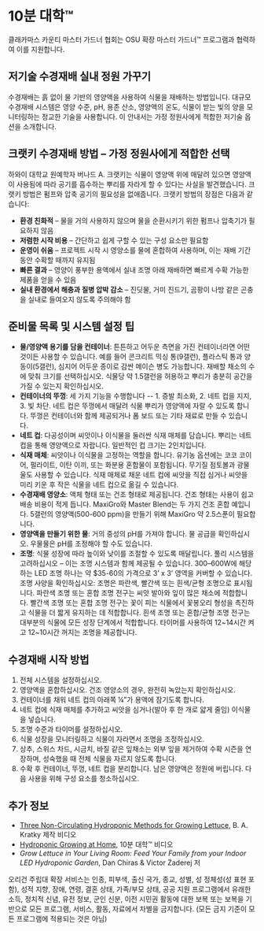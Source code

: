 # 10분 대학™

클래카마스 카운티 마스터 가드너 협회는 OSU 확장 마스터 가드너™ 프로그램과 협력하여 이를 지원합니다.

## 저기술 수경재배 실내 정원 가꾸기

수경재배는 흙 없이 물 기반의 영양액을 사용하여 식물을 재배하는 방법입니다. 대규모 수경재배 시스템은 영양 수준, pH, 용존 산소, 영양액의 온도, 식물이 받는 빛의 양을 모니터링하는 정교한 기술을 사용합니다. 이 안내서는 가정 정원사에게 적합한 저기술 옵션을 소개합니다.

## 크랫키 수경재배 방법 – 가정 정원사에게 적합한 선택

하와이 대학교 원예학자 버나드 A. 크랫키는 식물이 영양액 위에 매달려 있으면 영양액이 사용됨에 따라 공기를 흡수하는 뿌리를 자라게 할 수 있다는 사실을 발견했습니다. 크랫키 방법은 펌프와 압축 공기의 필요성을 없애줍니다. 크랫키 방법의 장점은 다음과 같습니다:

- **환경 친화적** – 물을 거의 사용하지 않으며 물을 순환시키기 위한 펌프나 압축기가 필요하지 않음
- **저렴한 시작 비용** – 간단하고 쉽게 구할 수 있는 구성 요소만 필요함
- **운영이 쉬움** – 프로젝트 시작 시 영양소를 물에 혼합하여 사용하며, 이는 재배 기간 동안 수확할 때까지 유지됨
- **빠른 결과** – 영양이 풍부한 용액에서 실내 조명 아래 재배하면 빠르게 수확 가능한 제품을 얻을 수 있음
- **실내 환경에서 해충과 질병 압박 감소** – 진딧물, 거미 진드기, 곰팡이 나방 같은 곤충을 실내로 들여오지 않도록 주의해야 함

## 준비물 목록 및 시스템 설정 팁

- **물/영양액 용기를 담을 컨테이너**: 튼튼하고 어두운 측면을 가진 컨테이너라면 어떤 것이든 사용할 수 있습니다. 예를 들어 콘크리트 믹싱 통(9갤런), 플라스틱 통과 양동이(5갤런), 심지어 어두운 종이로 감싼 메이슨 병도 가능합니다. 재배할 채소의 수에 맞춰 크기를 선택하십시오. 식물당 약 1.5갤런을 허용하고 뿌리가 충분히 공간을 가질 수 있는지 확인하십시오.
- **컨테이너의 뚜껑**: 세 가지 기능을 수행합니다 -- 1. 증발 최소화, 2. 네트 컵을 지지, 3. 빛 차단. 네트 컵은 뚜껑에서 매달려 식물 뿌리가 영양액에 자랄 수 있도록 합니다. 뚜껑은 컨테이너와 함께 제공되거나 폼 보드 또는 기타 재료로 만들 수 있습니다.
- **네트 컵**: 다공성이며 씨앗이나 이식물을 둘러싼 식재 매체를 담습니다. 뿌리는 네트 컵을 통해 영양액으로 자랍니다. 일반적인 컵 크기는 2인치입니다.
- **식재 매체**: 씨앗이나 이식물을 고정하는 역할을 합니다. 유기농 옵션에는 코코 코이어, 펄라이트, 이탄 이끼, 또는 화분용 혼합물이 포함됩니다. 무기질 점토볼과 광물 울도 사용할 수 있습니다. 식재 매체로 채운 네트 컵에 씨앗을 직접 심거나 씨앗을 미리 키운 후 작은 식물을 네트 컵으로 옮길 수 있습니다.
- **수경재배 영양소**: 액체 형태 또는 건조 형태로 제공됩니다. 건조 형태는 사용이 쉽고 배송 비용이 적게 듭니다. MaxiGro와 Master Blend는 두 가지 건조 혼합 예입니다. 5갤런의 영양액(500-600 ppm)을 만들기 위해 MaxiGro 약 2.5스푼이 필요합니다.
- **영양액을 만들기 위한 물**: 거의 중성의 pH를 가져야 합니다. 물 공급을 확인하십시오. 우물물은 pH를 조정해야 할 수도 있습니다.
- **조명**: 식물 성장에 따라 높이와 낮이를 조절할 수 있도록 매달립니다. 풀리 시스템을 고려하십시오 – 이는 조명 시스템과 함께 제공될 수 있습니다. 300–600W에 해당하는 LED 조명 하나는 약 $35-60의 가격으로 3’ x 3’ 영역을 커버할 수 있습니다. 조명 사양을 확인하십시오: 조명은 파란색, 빨간색 또는 흰색/균형 조명으로 표시됩니다. 파란색 조명 또는 혼합 조명 전구는 씨앗 발아와 잎이 많은 채소에 적합합니다. 빨간색 조명 또는 혼합 조명 전구는 꽃이 피는 식물에서 꽃봉오리 형성을 촉진하고 식물을 더 짧게 유지하는 데 적합합니다. 흰색 조명 또는 혼합/균형 조명 전구는 대부분의 식물에 모든 성장 단계에서 적합합니다. 타이머를 사용하여 12~14시간 켜고 12~10시간 꺼지는 조명을 제공합니다.

## 수경재배 시작 방법

1. 전체 시스템을 설정하십시오.
2. 영양액을 혼합하십시오. 건조 영양소의 경우, 완전히 녹았는지 확인하십시오.
3. 컨테이너를 채워 네트 컵의 아래쪽 ¼”가 용액에 잠기도록 합니다.
4. 네트 컵에 식재 매체를 추가하고 씨앗을 심거나(발아 후 한 개로 얇게 줄임) 이식물을 넣습니다.
5. 조명 수준과 타이머를 설정하십시오.
6. 식물 성장을 모니터링하고 식물이 자라면서 조명을 조정하십시오.
7. 상추, 스위스 차드, 시금치, 바질 같은 잎채소는 외부 잎을 제거하여 수확 시즌을 연장하며, 성숙했을 때 전체 식물을 자르지 않도록 합니다.
8. 수확 후 컨테이너, 뚜껑, 네트 컵을 분리합니다. 남은 영양액은 정원에 버립니다. 다음 사용을 위해 구성 요소를 청소하십시오.

## 추가 정보

- [Three Non-Circulating Hydroponic Methods for Growing Lettuce](https://www.youtube.com/watch?v=jiGQsfiPwkI), B. A. Kratky 제작 비디오
- [Hydroponic Growing at Home](http://www.cmastergardeners.org/10-minute-university), 10분 대학™ 비디오
- *Grow Lettuce in Your Living Room: Feed Your Family from your Indoor LED Hydroponic Garden*, Dan Chiras & Victor Zaderej 저

오리건 주립대 확장 서비스는 인종, 피부색, 출신 국가, 종교, 성별, 성 정체성(성 표현 포함), 성적 지향, 장애, 연령, 결혼 상태, 가족/부모 상태, 공공 지원 프로그램에서 유래한 소득, 정치적 신념, 유전 정보, 군인 신분, 이전 시민권 활동에 대한 보복 또는 보복을 기반으로 모든 프로그램, 서비스, 활동, 자료에서 차별을 금지합니다. (모든 금지 기준이 모든 프로그램에 적용되는 것은 아님)